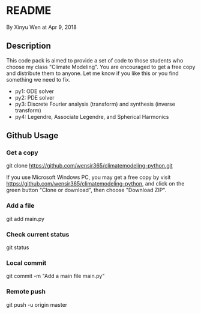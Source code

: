 # README

By Xinyu Wen at Apr 9, 2018

## Description

This code pack is aimed to provide a set of code to those students who choose my class "Climate Modeling". You are encouraged to get a free copy and distribute them to anyone. Let me know if you like this or you find something we need to fix.

  * py1: ODE solver
  * py2: PDE solver
  * py3: Discrete Fourier analysis (transform) and synthesis (inverse transform)
  * py4: Legendre, Associate Legendre, and Spherical Harmonics

## Github Usage

### Get a copy
git clone https://github.com/wensir365/climatemodeling-python.git

If you use Microsoft Windows PC, you may get a free copy by visit https://github.com/wensir365/climatemodeling-python, and click on the green button "Clone or download", then choose "Download ZIP".

### Add a file
git add main.py

### Check current status
git status

### Local commit
git commit -m "Add a main file main.py"

### Remote push
git push -u origin master

